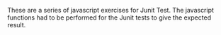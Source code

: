 These are a series of javascript exercises for Junit Test.
The javascript functions had to be performed for the Junit tests to give the expected result.